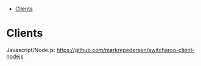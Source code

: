 - [Clients](#clients)

# Clients
Javascript/Node.js: https://github.com/markrepedersen/switcharoo-client-nodejs